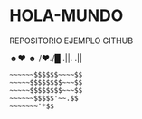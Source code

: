# HOLA-MUNDO
REPOSITORIO EJEMPLO GITHUB


☻♥ ☻ 
/♥./█ 
.||. .|| 


~~~~~~~~..~~~~~~$$
~~~~~~$$$$$$~~~~$$
~~~~~$$$$$$$$~~~$$
~~~~~$$$$$$$$~~~$$
~~~~~~$$$$$'~~.$$
~~~~~~~'*$$ 
